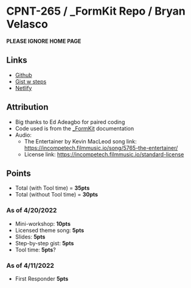 # CPNT-265 / \_FormKit Repo / Bryan Velasco

**PLEASE IGNORE HOME PAGE**

## Links

- [Github](https://github.com/cosmob3/_FormKit)
- [Gist w steps](https://gist.github.com/cosmob3/66c446cefa9f0cb3c9099e2a92e8b8cf)
- [Netlify](https://effulgent-sorbet-52cbda.netlify.app/)

## Attribution

- Big thanks to Ed Adeagbo for paired coding
- Code used is from the [\_FormKit](https://formkit.com/essentials/inputs) documentation
- Audio:
  - The Entertainer by Kevin MacLeod song link: https://incompetech.filmmusic.io/song/5765-the-entertainer/
  - License link: https://incompetech.filmmusic.io/standard-license

## Points

- Total (with Tool time) = **35pts**
- Total (without Tool time) = **30pts**

### As of 4/20/2022

- Mini-workshop: **10pts**
- Licensed theme song: **5pts**
- Slides: **5pts**
- Step-by-step gist: **5pts**
- Tool time: **5pts**?

### As of 4/11/2022

- First Responder **5pts**
